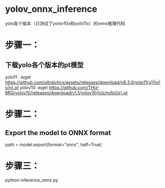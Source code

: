 # yolov_onnx_inference
yolo各个版本（只测试了yolov10x和yolo11x）的onnx推理代码

# 步骤一：
## 下载yolo各个版本的pt模型
yolo11 : wget https://github.com/ultralytics/assets/releases/download/v8.3.0/yolo11{x|l|m|s|n}.pt
yolov10: wget https://github.com/THU-MIG/yolov10/releases/download/v1.1/yolov10{n/s/m/b/l/x}.pt

# 步骤二：
## Export the model to ONNX format
path = model.export(format="onnx", half=True)

# 步骤三：
python inference_onnx.py
